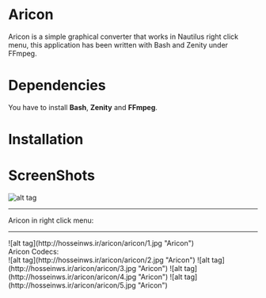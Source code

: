 # Aricon
Aricon is a simple graphical converter that works in Nautilus right click menu, this application has been written with Bash and Zenity under FFmpeg.
# Dependencies
You have to install <b>Bash</b>, <b>Zenity</b> and <b>FFmpeg</b>.
# Installation
# ScreenShots
![alt tag](http://hosseinws.ir/aricon/aricon/6.jpg "Aricon")
<hr>
Aricon in right click menu:
<hr>
![alt tag](http://hosseinws.ir/aricon/aricon/1.jpg "Aricon")
<br>
Aricon Codecs:
<br>
![alt tag](http://hosseinws.ir/aricon/aricon/2.jpg "Aricon")
![alt tag](http://hosseinws.ir/aricon/aricon/3.jpg "Aricon")
![alt tag](http://hosseinws.ir/aricon/aricon/4.jpg "Aricon")
![alt tag](http://hosseinws.ir/aricon/aricon/5.jpg "Aricon")

